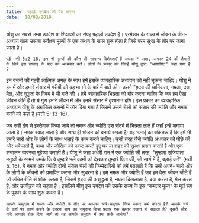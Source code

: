 ```yaml
---
title:  पहाड़ी उपदेश को पेश करना
date:  18/08/2019
---
```


यीशु का सबसे लम्बा उपदेश या शिक्षाओं का संग्रह पहाड़ी उपदेश है। परमेश्वर के राज्य में जीवन के तीन-अध्याय वाला उसका सर्वेक्षण मूल्यों के एक कथन के साल शुरू होता है जिसे परम सुःख के तौर पर जाना जाता है।

`पढ़ें मत्ती 5:2-16. इन नौ मूल्यों की कौन-सी सामान्य विशेषताएँ हैं अथवा * सब्त, अगस्त 24 की तैयारी के लिये इस सप्ताह के पाठ का अध्ययन करें। लोगों के प्रकार की जिन्हें यीशु द्वारा "आशीषित" कहा गया है ?`

इन वचनों की गहरी आत्मिक अमल के साथ हमें इसके व्यावहारिक अध्ययन को नहीं चूकना चाहिए। यीशु ने हम में और हमारे संसार में गरीबी को यह मानने के बारे में बातें की। उसने "हृदय की धार्मिकता, नम्रता, दया, मेल, और शुद्धता के विषय में भी बातें की । हमें व्यावहारिक भिन्नता को गौर करना चाहिए कि जब हम ऐसा जीवन जीते हैं तो ये गुण हमारे जीवन में और हमारे संसार में दृश्यमान होंगे। इस प्रकार का व्यावहारिक अध्ययन यीशु के अग्रांकित कथनों में जोर दिया गया है जिसमें उसने चेलों को संसार की ज्योति और नमक बनने को कहा है (मत्ती 5: 13-16).

जब सही ढंग से इस्तेमाल किया जाये तो नमक और ज्योति उस संदर्भ में भिन्नता लाते हैं जहाँ इन्हें लगाया जाता है। नमक स्वाद लाता है और साथ ही भोजन को बनाये रखता है; यह भलाई का संकेतक है कि हमें भी हमारे चारों ओर के लोगों के साथ भलाई के काम करने चाहिए। उसी तरह जैसे ज्योति अंधकार को पीछे की ओर धकेलती है, बाधा और जोखिम को प्रकट करते हुए घर या शहर को सुरक्षा प्रदान करती है और एक संचालन व्यवस्था मुहैय्या कराती है। यीशु ने कहा अंधेरी रात में एक ज्योति की तरह, "तुम्हारा उजियाला मनुष्यों के सामने चमके कि वे तुम्हारे भले कामों को देखकर तुम्हारे पिता की, जो स्वर्ग में है, बड़ाई करें" (मत्ती 5: 16). ये नमक और ज्योति दोनों संकेत चेलों की जिम्मेदारियों को हमें बतलाते हैं कि उन्हें अपने- चारो ओर के लोगों के जीवनों को प्रभावित करना और सुधरना है। हम नमक और ज्योति हैं जब हम वैसा जीवन जीते हैं जो उचित रीति से शोक करता है, जिसमें हृदय की अशुद्धता है, नम्रता दिखलाता है, दया करता है, मेल करता है, और उत्पीड़न को सहता है। इसलिये यीशु इस उपदेश को उसके राज्य के इस "कमतर मूल्य" के मूर्त रूप के पुकार के साथ शुरू करता है।

`आपके समुदाय में नमक और ज्योति के तौर पर आपका चर्च-समुदाय किस प्रकार कर्म करता है? आपके चर्च के वहाँ पर कार्य करने के कारण आप का समुदाय किस प्रकार एक बेहतर स्थान हो सकता है? दूसरी ओर यदि आपको रोक दिया जाये तो यह आपके समुदाय में क्या फ़र्क लायेगा?`